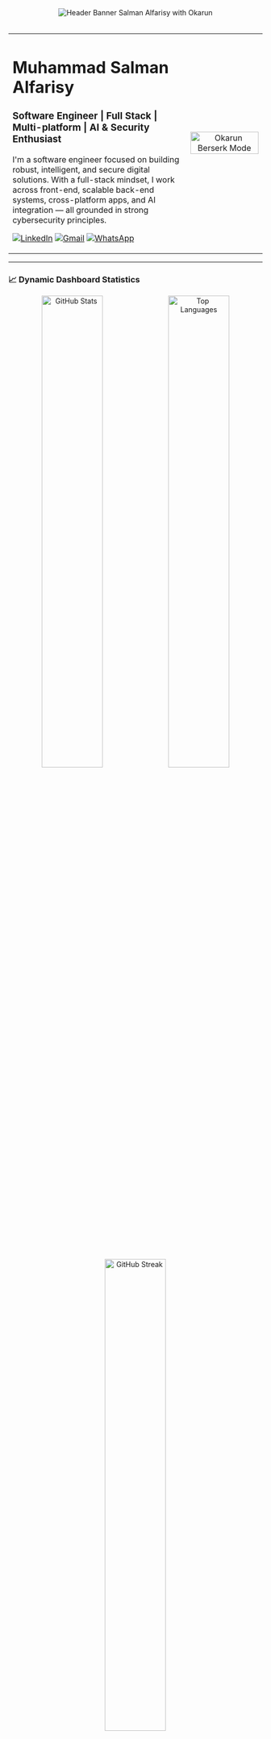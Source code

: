 <div align="center">
  <img src="https://i.ibb.co/L5T8N7C/okarun-banner-example.png" alt="Header Banner Salman Alfarisy with Okarun" />
</div>

<br>

<table width="100%">
  <tr>
    <td width="70%" valign="top">
      <h1 align="left">Muhammad Salman Alfarisy</h1>
      <h3 align="left">Software Engineer | Full Stack | Multi-platform | AI & Security Enthusiast</h3>
      <p align="left">
        I'm a software engineer focused on building robust, intelligent, and secure digital solutions. With a full-stack mindset, I work across front-end, scalable back-end systems, cross-platform apps, and AI integration — all grounded in strong cybersecurity principles.
      </p>
      <p align="left">
        <a href="https://linkedin.com/in/muhsalmanzz/" target="_blank"><img src="https://img.shields.io/badge/LinkedIn-0A66C2.svg?style=for-the-badge&logo=linkedin&logoColor=white" alt="LinkedIn"/></a>
        <a href="mailto:muha22169ti@student.nurulfikri.ac.id"><img src="https://img.shields.io/badge/Gmail-D14836.svg?style=for-the-badge&logo=gmail&logoColor=white" alt="Gmail"/></a>
        <a href="https://wa.me/+6282122606554" target="_blank"><img src="https://img.shields.io/badge/WhatsApp-25D366.svg?style=for-the-badge&logo=whatsapp&logoColor=white" alt="WhatsApp"/></a>
      </p>
    </td>
    <td width="30%" align="center" valign="middle">
      <img src="https://media1.tenor.com/m/b5VIL9g1a9gAAAAC/dandadan-okarun.gif" alt="Okarun Berserk Mode" width="100%"/>
    </td>
  </tr>
</table>

---

### 📈 Dynamic Dashboard Statistics

<p align="center">
  <img src="https://github-readme-stats.vercel.app/api?username=MuhSalmanAlfarisy&show_icons=true&theme=tokyonight&include_all_commits=true&count_private=true" alt="GitHub Stats" width="49%"/>
  <img src="https://github-readme-stats.vercel.app/api/top-langs/?username=MuhSalmanAlfarisy&layout=compact&theme=tokyonight" alt="Top Languages" width="49%"/>
  <br>
  <img src="https://github-readme-streak-stats.herokuapp.com/?user=MuhSalmanAlfarisy&theme=tokyonight" alt="GitHub Streak" width="49%"/>
</p>

---

### 💻 Tech Stack

<table width="100%">
  <tr>
    <td align="center" width="33%">
      <strong>Frontend</strong><br>
      <img src="https://skillicons.dev/icons?i=html,css,js,typescript,react,nextjs,vue,tailwind" alt="Frontend Tech Stack" />
    </td>
    <td align="center" width="33%">
      <strong>Backend</strong><br>
      <img src="https://skillicons.dev/icons?i=nodejs,express,go,python,fastapi,django" alt="Backend Tech Stack" />
    </td>
    <td align="center" width="33%">
      <strong>Mobile & Multi-platform</strong><br>
      <img src="https://skillicons.dev/icons?i=flutter,dart,react,kotlin,swift" alt="Mobile Tech Stack" />
    </td>
  </tr>
  <tr>
    <td align="center" width="33%">
      <strong>AI & Machine Learning</strong><br>
      <img src="https://skillicons.dev/icons?i=python,tensorflow,pytorch,sklearn,pandas" alt="AI & ML Tech Stack" />
    </td>
    <td align="center" width="33%">
      <strong>Database</strong><br>
      <img src="https://skillicons.dev/icons?i=mysql,postgres,mongodb,redis,sqlite" alt="Database Tech Stack" />
    </td>
    <td align="center" width="33%">
      <strong>DevOps & Tools</strong><br>
      <img src="https://skillicons.dev/icons?i=docker,kubernetes,gcp,aws,git,githubactions,figma,vscode" alt="DevOps & Tools Tech Stack" />
    </td>
  </tr>
</table>

---

### 🏆 Gamification & Contributions

<p align="center">
  <img src="https://github-profile-trophy.vercel.app/?username=MuhSalmanAlfarisy&theme=tokyonight&row=1&column=7" alt="GitHub Trophies"/>
  <br>
  <img src="https://github-readme-activity-graph.vercel.app/graph?username=MuhSalmanAlfarisy&theme=tokyonight&hide_border=true&line=ffffff&point=ffffff&area=true&area_color=7957d5" alt="Activity Graph"/>
  <br>
  <img src="https://raw.githubusercontent.com/MuhSalmanAlfarisy/MuhSalmanAlfarisy/output/github-contribution-grid-snake.svg" alt="Snake Game"/>
</p>

---

<p align="center">
  <img src="https://komarev.com/ghpvc/?username=MuhSalmanAlfarisy&label=Profile%20Views&color=0e75b6&style=flat" alt="Profile Views"/>
</p>

